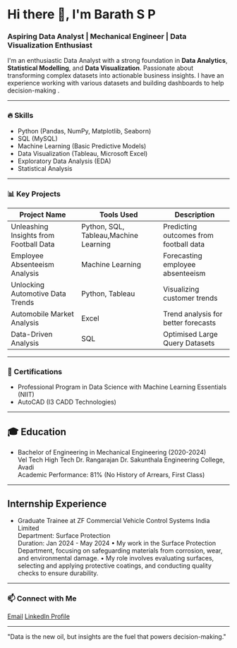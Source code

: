 # Hi there 👋, I'm Barath S P

### Aspiring Data Analyst | Mechanical Engineer | Data Visualization Enthusiast

I'm an enthusiastic Data Analyst with a strong foundation in **Data Analytics**, **Statistical Modelling**, and **Data Visualization**. Passionate about transforming complex datasets into actionable business insights. I have an  experience working with various datasets and building dashboards to help decision-making .


---

### 🔥 Skills
- Python (Pandas, NumPy, Matplotlib, Seaborn)
- SQL (MySQL)
- Machine Learning (Basic Predictive Models)
- Data Visualization (Tableau, Microsoft Excel)
- Exploratory Data Analysis (EDA)
- Statistical Analysis

---

### 📊 Key Projects
| Project Name                          | Tools Used       | Description                           |
|----------------------------------------|-----------------|---------------------------------------|
| Unleashing Insights from Football Data | Python, SQL, Tableau,Machine Learning| Predicting outcomes from football data |
| Employee Absenteeism Analysis        | Machine Learning | Forecasting employee absenteeism      |
| Unlocking Automotive Data Trends     | Python, Tableau  | Visualizing customer trends           |
| Automobile Market Analysis           | Excel           | Trend analysis for better forecasts   |
| Data-Driven Analysis                 | SQL             | Optimised Large Query Datasets        |

---

### 🎯 Certifications
- Professional Program in Data Science with Machine Learning Essentials (NIIT)
- AutoCAD (I3 CADD Technologies)

---
## 🎓 Education
- Bachelor of Engineering in Mechanical Engineering (2020-2024)  
  Vel Tech High Tech Dr. Rangarajan Dr. Sakunthala Engineering College, Avadi  
  Academic Performance: 81% (No History of Arrears, First Class)

---
## Internship Experience
- Graduate Trainee at ZF Commercial Vehicle Control Systems India Limited  
  Department: Surface Protection  
  Duration: Jan 2024 - May 2024
• My work in the Surface Protection Department, focusing on safeguarding materials from corrosion, wear, and environmental damage.
• My role involves evaluating surfaces, selecting and applying protective coatings, and conducting quality checks to ensure durability.

---

### 📫 Connect with Me
[Email](mailto:barathsriram2000@gmail.com) [LinkedIn Profile](www.linkedin.com/in/barath-s-p-)

--- 

"Data is the new oil, but insights are the fuel that powers decision-making."
```

